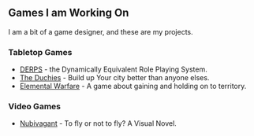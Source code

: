 ## Games I am Working On

I am a bit of a game designer, and these are my projects.

### Tabletop Games


 - [DERPS][derps] - the Dynamically Equivalent Role Playing System.
 - [The Duchies][duchies] - Build up Your city better than anyone
   elses.
 - [Elemental Warfare][ew] - A game about gaining and holding on to
   territory.

### Video Games

- [Nubivagant][nubv] - To fly or not to fly? A Visual Novel.

[derps]: # " "
[duchies]: # " "
[ew]: # " "
[nubv]: # " "
